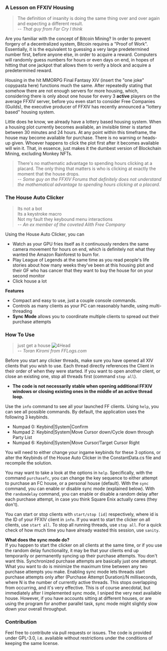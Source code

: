 ### A Lesson on FFXIV Housing

> The definition of insanity is doing the same thing over and over again and expecting a different result.  
> -- <cite>That guy from Far Cry I think</cite>

Are you familiar with the concept of Bitcoin Mining? In order to prevent forgery of a decentralized system, Bitcoin requires a "Proof of Work". Essentially, it is the equivalent to guessing a very large predetermined number first, before anyone else, in order to acquire a reward. Computers will randomly guess numbers for hours or even days on end, in hopes of hitting that one jackpot that allows them to verify a block and acquire a predetermined reward.

Housing in the hit MMORPG Final Fantasy XIV (insert the "one joke" copypasta here) functions much the same. After repeatedly stating that somehow there are not enough servers for more housing, which, considering there is only about one house for every 3 **active** players on the average FFXIV server, before you even start to consider Free Companies (Guilds), the executive producer of FFXIV has recently announced a "lottery based" housing system. 

Little does he know, we already have a lottery based housing system. When a housing plot currently becomes available, an invisible timer is started between 30 minutes and 24 hours. At any point within this timeframe, the house may become available for purchase. There is no warning or heads-up given. Whoever happens to click the plot first after it becomes available will win it. That, in essence, just makes it the dumbest version of Blockchain Mining, excluding Monkey NFTs.

> There's no mathematic advantage to spending hours clicking at a placard. The only thing that matters is who is clicking at exactly the moment that the house drops.  
> -- <cite>Some guy on the FFXIV Forums that definitely does not understand the mathematical advantage to spending hours clicking at a placard.</cite>

### The House Auto Clicker

> Its not a bot  
> Its a keystroke macro  
> Not my fault they keybound menu interactions  
> -- <cite>An ex member of the coveted Alith Free Company</cite>

Using the House Auto Clicker, you can
- Watch as your GPU fries itself as it continuously renders the same camera movement for hours on end, which is definitely not what they wanted the Amazon Rainforest to burn for.
- Play League of Legends at the same time as you read people's life stories about how many weeks they've been at this housing plot and their GF who has cancer that they want to buy the house for on your second monitor
- Click house a lot

**Features**
- Compact and easy to use, just a couple console commands.
- Controls as many clients as your PC can reasonably handle, using multi-threading 
- **Sync Mode** allows you to coordinate multiple clients to spread out their purchase attempts

### How To Use
> just get a house ![4Head](https://cdn.discordapp.com/emojis/585590830853521448.png?size=16)  
> -- <cite>Toran Kiromi from FFLogs.com</cite>

Before you start any clicker threads, make sure you have opened all XIV clients that you wish to use. Each thread directly references the Client in their order of when they were started. If you want to open another client, or close an existing one, stop all threads first (command `stop all`).
- **The code is not necessarily stable when opening additional FFXIV windows or closing existing ones in the middle of an active thread loop.**

Use the `info` command to see all your launched FF clients. Using `help`, you can see all possible commands. By default, the application uses the following 3 keybinds.
- Numpad 0: Keybind|System|Confirm
- Numpad 2: Keybind|System|Move Cursor down/Cycle down through Party List
- Numpad 6: Keybind|System|Move Cursor/Target Cursor Right

You will need to either change your ingame keybinds for these 3 options, or alter the Keybinds of the House Auto Clicker in the ConstantData.cs file and recompile the solution.

You may want to take a look at the options in `help`. Specifically, with the command `purchasefc`, you can change the key sequence to either attempt to purchase an FC house, or a personal house (default). With the `sync` command, you can enable or disable sync mode (explained below). With the `randomdelay` command, you can enable or disable a random delay after each purchase attempt, in case you think Square Enix actually cares (they don't).

You can start or stop clients with `start/stop [id]` respectively, where id is the ID of your FFXIV client in `info`. If you want to start the clicker on all clients, use `start all`. To stop all running threads, use `stop all`. For a quick check of how much time you have already wasted this session, use `sanity`. 

**What does the sync mode do?**  
If you happen to start the clicker on all clients at the same time, or if you use the random delay functionality, it may be that your clients end up temporarily or permanently syncing up their purchase attempts. You don't want this. Synchronized purchase attempts are basically just one attempt. What you want to do is minimize the maximum time between any two purchase attempts you make. Enabling sync mode lets threads start purchase attempts only after (Purchase Attempt Duration)/N milliseconds, where N is the number of currently active threads. This stops overlapping from occurring, and it's very effective. This is of course anecdotal, but immediately after I implemented sync mode, I sniped the very next available house. However, if you have accounts sitting at different houses, or are using the program for another parallel task, sync mode might slightly slow down your overall throughput.

### Contribution
Feel free to contribute via pull requests or issues. The code is provided under GPL-3.0, i.e. available without restrictions under the conditions of keeping the same license.
